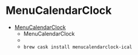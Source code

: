 # MenuCalendarClock
- [MenuCalendarClock](http://www.objectpark.net/en/mcc.html)
  -  MenuCalendarClock
  - 
  - `brew cask install menucalendarclock-ical`
